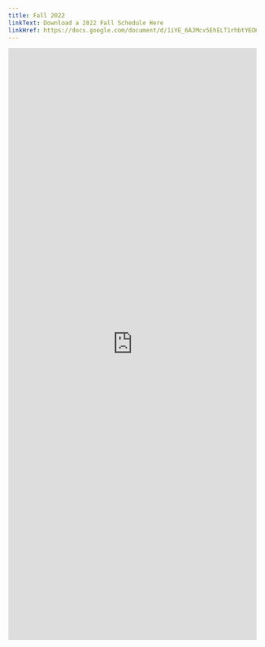 ```yaml
---
title: Fall 2022
linkText: Download a 2022 Fall Schedule Here
linkHref: https://docs.google.com/document/d/1iYE_6AJMcv5EhELT1rhbtYEOKcVwIGDADv6xY9EbMfs/edit?usp=sharing
---
```

<iframe width='100%' height='1200' style='border:none;' src="https://docs.google.com/document/d/e/2PACX-1vTiztCyLBgEaNKChWJww3kc2Y8BuonFqH-V-61SSOR6R53F2m9KeHP7s3Ff9glL8Iy8fYVZHkKXO4kO/pub?embedded=true"></iframe>